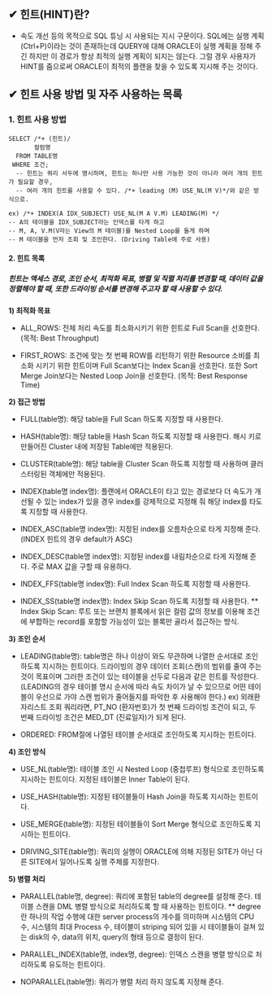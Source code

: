 ## ✔ 힌트(HINT)란?
- 속도 개선 등의 목적으로 SQL 튜닝 시 사용되는 지시 구문이다. SQL에는 실행 계획(Ctrl+P)이라는 것이 존재하는데 QUERY에 대해 ORACLE이 실행 계획을 정해 주긴 하지만 이 경로가 항상 최적의 실행 계획이 되지는 않는다. 그럴 경우 사용자가 HINT를 줌으로써 ORACLE이 최적의 플랜을 찾을 수 있도록 지시해 주는 것이다. 

## ✔ 힌트 사용 방법 및 자주 사용하는 목록 
### 1. 힌트 사용 방법 
```
SELECT /*+ (힌트)/ 
       컬럼명
  FROM TABLE명
 WHERE 조건;
  -- 힌트는 쿼리 서두에 명시하며, 힌트는 하나만 사용 가능한 것이 아니라 여러 개의 힌트가 필요할 경우,
  -- 여러 개의 힌트를 사용할 수 있다. /*+ leading (M) USE_NL(M V)*/와 같은 방식으로. 
  
ex) /*+ INDEX(A IDX_SUBJECT) USE_NL(M A V.M) LEADING(M) */
-- A의 테이블을 IDX_SUBJECT라는 인덱스를 타게 하고 
-- M, A, V.M(V라는 View의 M 테이블)를 Nested Loop를 돌게 하며
-- M 테이블을 먼저 조회 및 조인한다. (Driving Table에 주로 사용)
```
#### 2. 힌트 목록
##### 힌트는 액세스 경로, 조인 순서, 최적화 목표, 병렬 및 직렬 처리를 변경할 때, 데이터 값을 정렬해야 할 때, 또한 드라이빙 순서를 변경해 주고자 할 때 사용할 수 있다. 

**1) 최적화 목표**
-  ALL_ROWS: 전체 처리 속도를 최소화시키기 위한 힌트로 Full Scan을 선호한다. (목적: Best Throughput)

- FIRST_ROWS: 조건에 맞는 첫 번째 ROW를 리턴하기 위한 Resource 소비를 최소화 시키기 위한 힌트이며 Full Scan보다는 Index Scan을 선호한다. 또한 Sort Merge Join보다는 Nested Loop Join을 선호한다. (목적: Best Response Time)

**2)  접근 방법**
- FULL(table명): 해당 table을 Full Scan 하도록 지정할 때 사용한다.

- HASH(table명): 해당 table을 Hash Scan 하도록 지정할 때 사용한다. 해시 키로 만들어진 Cluster 내에 저장된 Table에만 적용된다.

- CLUSTER(table명): 해당 table을 Cluster Scan 하도록 지정할 때 사용하며 클러스터링된 객체에만 적용된다.

- INDEX(table명 index명): 플랜에서 ORACLE이 타고 있는 경로보다 더 속도가 개선될 수 있는 index가 있을 경우 index를 강제적으로 지정해 줘 해당 index를 타도록 지정할 때 사용한다.

- INDEX_ASC(table명 index명): 지정된 index를 오름차순으로 타게 지정해 준다. (INDEX 힌트의 경우 default가 ASC)  

- INDEX_DESC(table명 index명): 지정된 index를 내림차순으로 타게 지정해 준다. 주로 MAX 값을 구할 때 유용하다.

- INDEX_FFS(table명 index명): Full Index Scan 하도록 지정할 때 사용한다.

- INDEX_SS(table명 index명): Index Skip Scan 하도록 지정할 때 사용한다. 
 ** Index Skip Scan: 루트 또는 브랜치 블록에서 읽은 컬럼 값의 정보를 이용해 조건에 부합하는 record를 포함할 가능성이 있는 블록만 골라서 접근하는 방식.
 
**3) 조인 순서**
- LEADING(table명): table명은 하나 이상이 와도 무관하며 나열한 순서대로 조인하도록 지시하는 힌트이다. 드라이빙의 경우 데이터 조회(스캔)의 범위를 줄여 주는 것이 목표이며 그러한 조건이 있는 테이블을 선두로 다음과 같은 힌트를 작성한다. (LEADING의 경우 테이블 명시 순서에 따라 속도 차이가 날 수 있으므로 어떤 테이블이 우선으로 가야 스캔 범위가 줄어들지를 파악한 후 사용해야 한다.)
ex) 외래환자리스트 조회 쿼리라면, PT_NO (환자번호)가 첫 번째 드라이빙 조건이 되고, 두 번째 드라이빙 조건은 MED_DT (진료일자)가 되게 된다.

- ORDERED: FROM절에 나열된 테이블 순서대로 조인하도록 지시하는 힌트이다.

**4) 조인 방식**
- USE_NL(table명): 테이블 조인 시 Nested Loop (중첩루프) 형식으로 조인하도록 지시하는 힌트이다. 지정된 테이블은 Inner Table이 된다.

- USE_HASH(table명): 지정된 테이블들이 Hash Join을 하도록 지시하는 힌트이다.

- USE_MERGE(table명): 지정된 테이블들이 Sort Merge 형식으로 조인하도록 지시하는 힌트이다.

- DRIVING_SITE(table명): 쿼리의 실행이 ORACLE에 의해 지정된 SITE가 아닌 다른 SITE에서 일어나도록 실행 주체를 지정한다. 

**5) 병렬 처리**
- PARALLEL(table명, degree): 쿼리에 포함된 table의 degree를 설정해 준다. 테이블 스캔을 DML 병렬 방식으로 처리하도록 할 때 사용하는 힌트이다.
 ** degree란 하나의 작업 수행에 대한 server process의 개수를 의미하며 시스템의 CPU 수, 시스템의 최대 Process 수, 테이블이 striping 되어 있을 시 테이블들이 걸쳐 있는 disk의 수, data의 위치, query의 형태 등으로 결정이 된다. 
 
- PARALLEL_INDEX(table명, index명, degree): 인덱스 스캔을 병렬 방식으로 처리하도록 유도하는 힌트이다.

- NOPARALLEL(table명): 쿼리가 병렬 처리 하지 않도록 지정해 준다.


